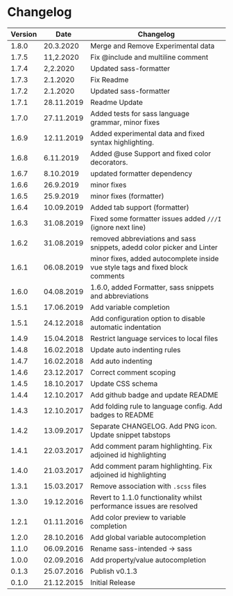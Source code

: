 # Changelog

| Version | Date       | Changelog                                                                      |
| ------- | ---------- | ------------------------------------------------------------------------------ |
| 1.8.0   | 20.3.2020  | Merge and Remove Experimental data                                             |
| 1.7.5   | 11,2.2020  | Fix @include and multiline comment                                             |
| 1.7.4   | 2,2.2020   | Updated sass-formatter                                                         |
| 1.7.3   | 2.1.2020   | Fix Readme                                                                     |
| 1.7.2   | 2.1.2020   | Updated sass-formatter                                                         |
| 1.7.1   | 28.11.2019 | Readme Update                                                                  |
| 1.7.0   | 27.11.2019 | Added tests for sass language grammar, minor fixes                             |
| 1.6.9   | 12.11.2019 | Added experimental data and fixed syntax highlighting.                         |
| 1.6.8   | 6.11.2019  | Added @use Support and fixed color decorators.                                 |
| 1.6.7   | 8.10.2019  | updated formatter dependency                                                   |
| 1.6.6   | 26.9.2019  | minor fixes                                                                    |
| 1.6.5   | 25.9.2019  | minor fixes (formatter)                                                        |
| 1.6.4   | 10.09.2019 | Added tab support (formatter)                                                  |
| 1.6.3   | 31.08.2019 | Fixed some formatter issues added `///I` (ignore next line)                    |
| 1.6.2   | 31.08.2019 | removed abbreviations and sass snippets, adedd color picker and Linter         |
| 1.6.1   | 06.08.2019 | minor fixes, added autocomplete inside vue style tags and fixed block comments |
| 1.6.0   | 04.08.2019 | 1.6.0, added Formatter, sass snippets and abbreviations                        |
| 1.5.1   | 17.06.2019 | Add variable completion                                                        |
| 1.5.1   | 24.12.2018 | Add configuration option to disable automatic indentation                      |
| 1.4.9   | 15.04.2018 | Restrict language services to local files                                      |
| 1.4.8   | 16.02.2018 | Update auto indenting rules                                                    |
| 1.4.7   | 16.02.2018 | Add auto indenting                                                             |
| 1.4.6   | 23.12.2017 | Correct comment scoping                                                        |
| 1.4.5   | 18.10.2017 | Update CSS schema                                                              |
| 1.4.4   | 12.10.2017 | Add github badge and update README                                             |
| 1.4.3   | 12.10.2017 | Add folding rule to language config. Add badges to README                      |
| 1.4.2   | 13.09.2017 | Separate CHANGELOG. Add PNG icon. Update snippet tabstops                      |
| 1.4.1   | 22.03.2017 | Add comment param highlighting. Fix adjoined id highlighting                   |
| 1.4.0   | 21.03.2017 | Add comment param highlighting. Fix adjoined id highlighting                   |
| 1.3.1   | 15.03.2017 | Remove association with `.scss` files                                          |
| 1.3.0   | 19.12.2016 | Revert to 1.1.0 functionality whilst performance issues are resolved           |
| 1.2.1   | 01.11.2016 | Add color preview to variable completion                                       |
| 1.2.0   | 28.10.2016 | Add global variable autocompletion                                             |
| 1.1.0   | 06.09.2016 | Rename sass-intended -> sass                                                   |
| 1.0.0   | 02.09.2016 | Add property/value autocompletion                                              |
| 0.1.3   | 25.07.2016 | Publish v0.1.3                                                                 |
| 0.1.0   | 21.12.2015 | Initial Release                                                                |
